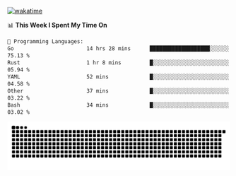 [![wakatime](https://wakatime.com/badge/user/384f91c6-4eee-411f-8f3b-1b691f58a544.svg)](https://wakatime.com/@384f91c6-4eee-411f-8f3b-1b691f58a544)

<!--START_SECTION:waka-->
📊 **This Week I Spent My Time On** 

```text
💬 Programming Languages: 
Go                       14 hrs 28 mins      ███████████████████░░░░░░   75.13 % 
Rust                     1 hr 8 mins         █░░░░░░░░░░░░░░░░░░░░░░░░   05.94 % 
YAML                     52 mins             █░░░░░░░░░░░░░░░░░░░░░░░░   04.58 % 
Other                    37 mins             █░░░░░░░░░░░░░░░░░░░░░░░░   03.22 % 
Bash                     34 mins             █░░░░░░░░░░░░░░░░░░░░░░░░   03.02 % 
```


<!--END_SECTION:waka-->

<picture>
  <source media="(prefers-color-scheme: dark)" srcset="https://raw.githubusercontent.com/fuwx295/fuwx295/output/github-contribution-grid-snake-dark.svg">
  <source media="(prefers-color-scheme: light)" srcset="https://raw.githubusercontent.com/fuwx295/fuwx295/output/github-contribution-grid-snake.svg">
  <img alt="github contribution grid snake animation" src="https://raw.githubusercontent.com/fuwx295/fuwx295/output/github-contribution-grid-snake.svg">
</picture>
